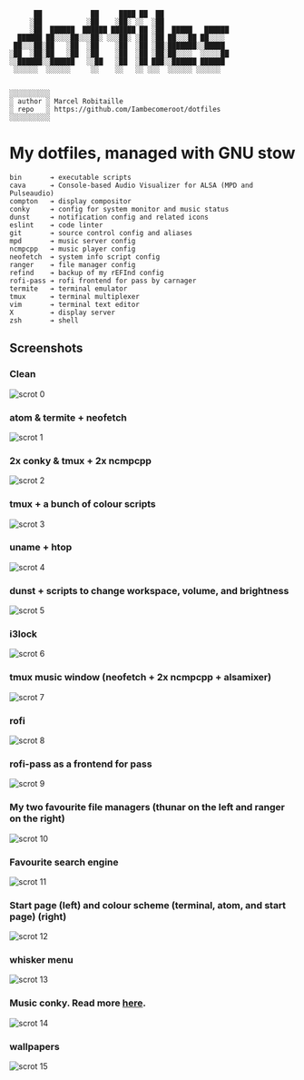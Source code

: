 ```
      ██            ██     ████ ██  ██                
     ░██           ░██    ░██░ ░░  ░██                
     ░██  ██████  ██████ ██████ ██ ░██  █████   ██████
  ██████ ██░░░░██░░░██░ ░░░██░ ░██ ░██ ██░░░██ ██░░░░
 ██░░░██░██   ░██  ░██    ░██  ░██ ░██░███████░░█████
░██  ░██░██   ░██  ░██    ░██  ░██ ░██░██░░░░  ░░░░░██
░░██████░░██████   ░░██   ░██  ░██ ███░░██████ ██████
 ░░░░░░  ░░░░░░     ░░    ░░   ░░ ░░░  ░░░░░░ ░░░░░░  


░░░░░░░░░░
░ author ░ Marcel Robitaille
░ repo   ░ https://github.com/Iambecomeroot/dotfiles
░░░░░░░░░░
```

# My dotfiles, managed with GNU stow

```
bin       ➔ executable scripts
cava      ➔ Console-based Audio Visualizer for ALSA (MPD and Pulseaudio)
compton   ➔ display compositor
conky     ➔ config for system monitor and music status
dunst     ➔ notification config and related icons
eslint    ➔ code linter
git       ➔ source control config and aliases
mpd       ➔ music server config
ncmpcpp   ➔ music player config
neofetch  ➔ system info script config
ranger    ➔ file manager config
refind    ➔ backup of my rEFInd config
rofi-pass ➔ rofi frontend for pass by carnager
termite   ➔ terminal emulator
tmux      ➔ terminal multiplexer
vim       ➔ terminal text editor
X         ➔ display server
zsh       ➔ shell
```

## Screenshots

### Clean
![scrot 0](https://raw.githubusercontent.com/Iambecomeroot/dotfiles/master/scrots/Screenshot_2016-12-31_21-31-37.png)

### atom & termite + neofetch
![scrot 1](https://raw.githubusercontent.com/Iambecomeroot/dotfiles/master/scrots/Screenshot_2016-12-31_19-12-52.png)

### 2x conky & tmux + 2x ncmpcpp
![scrot 2](https://raw.githubusercontent.com/Iambecomeroot/dotfiles/master/scrots/Screenshot_2016-12-31_19-21-01.png)

### tmux + a bunch of colour scripts
![scrot 3](https://raw.githubusercontent.com/Iambecomeroot/dotfiles/master/scrots/Screenshot_2016-12-31_19-32-17.png)

### uname + htop
![scrot 4](https://raw.githubusercontent.com/Iambecomeroot/dotfiles/master/scrots/Screenshot_2016-12-31_21-24-01.png)

### dunst + scripts to change workspace, volume, and brightness
![scrot 5](https://raw.githubusercontent.com/Iambecomeroot/dotfiles/master/scrots/2016-12-31-194205_1920x1080_scrot.png)

### i3lock
![scrot 6](https://raw.githubusercontent.com/Iambecomeroot/dotfiles/master/scrots/2016-12-31-190809_1920x1080_scrot.png)

### tmux music window (neofetch + 2x ncmpcpp + alsamixer)
![scrot 7](https://raw.githubusercontent.com/Iambecomeroot/dotfiles/master/scrots/Screenshot_2016-12-31_19-12-52.png)

### rofi
![scrot 8](https://raw.githubusercontent.com/Iambecomeroot/dotfiles/master/scrots/Screenshot_2016-12-31_19-22-08.png)

### rofi-pass as a frontend for pass
![scrot 9](https://raw.githubusercontent.com/Iambecomeroot/dotfiles/master/scrots/Screenshot_2016-12-31_19-22-51.png)

### My two favourite file managers (thunar on the left and ranger on the right)
![scrot 10](https://raw.githubusercontent.com/Iambecomeroot/dotfiles/master/scrots/Screenshot_2016-12-31_19-33-35.png)

### Favourite search engine
![scrot 11](https://raw.githubusercontent.com/Iambecomeroot/dotfiles/master/scrots/Screenshot_2016-12-31_19-35-43.png)

### Start page (left) and colour scheme (terminal, atom, and start page) (right)
![scrot 12](https://raw.githubusercontent.com/Iambecomeroot/dotfiles/master/scrots/Screenshot_2016-12-31_19-35-15.png)

### whisker menu
![scrot 13](https://raw.githubusercontent.com/Iambecomeroot/dotfiles/master/scrots/Screenshot_2016-12-31_19-23-48.png)

### Music conky. Read more [here](https://github.com/iambecomeroot/apollo).
![scrot 14](https://raw.githubusercontent.com/Iambecomeroot/dotfiles/master/scrots/Screenshot_2016-12-31_21-08-35.png)

### wallpapers
![scrot 15](https://raw.githubusercontent.com/Iambecomeroot/dotfiles/master/scrots/Screenshot_2016-12-31_19-38-33.png)
